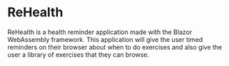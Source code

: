 # ReHealth
ReHealth is a health reminder application made with the Blazor WebAssembly framework.
This application will give the user timed reminders on their browser about when to do exercises and also give the user a library of exercises that they can browse.
